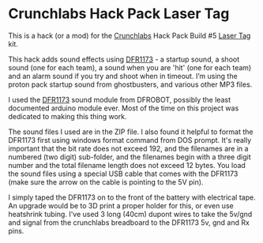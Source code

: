 # Crunchlabs Hack Pack Laser Tag

This is a hack (or a mod) for the [Crunchlabs](https://www.crunchlabs.com/) Hack Pack Build #5 [Laser Tag](https://www.crunchlabs.com/products/laser-tag) kit.

This hack adds sound effects using [DFR1173](https://www.dfrobot.com/product-2862.html) - a startup sound, a shoot sound (one for each team), a sound when you are 'hit' (one for each team) and an alarm sound if you try and shoot when in timeout.  I’m using the proton pack startup sound from ghostbusters, and various other MP3 files.

I used the [DFR1173](https://www.dfrobot.com/product-2862.html) sound module from DFROBOT, possibly the least documented arduino module ever.  Most of the time on this project was dedicated to making this thing work.

The sound files I used are in the ZIP file.  I also found it helpful to format the DFR1173 first using windows format command from DOS prompt.  It's really important that the bit rate does not exceed 192, and the filenames are in a numbered (two digit) sub-folder, and the filenames begin with a three digit number and the total filename length does not exceed 12 bytes.  You load the sound files using a special USB cable that comes with the DFR1173 (make sure the arrow on the cable is pointing to the 5V pin).

I simply taped the DFR1173 on to the front of the battery with electrical tape.  An upgrade would be to 3D print a proper holder for this, or even use heatshrink tubing.  I've used 3 long (40cm) dupont wires to take the 5v/gnd and signal from the crunchlabs breadboard to the DFR1173 5v, gnd and Rx pins.


